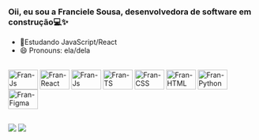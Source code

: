 ### Oii, eu sou a Franciele Sousa, desenvolvedora de software em construção💻✨

- 🌱Estudando JavaScript/React
- 😄 Pronouns: ela/dela

<div style="display: inline_block"><br>
    <img align="center" alt="Fran-Js" height="40" width="60" src="https://cdn.jsdelivr.net/gh/devicons/devicon@latest/icons/angularjs/angularjs-original.svg" /> 
    <img align="center" alt="Fran-React" height="40" width="60" src="https://cdn.jsdelivr.net/gh/devicons/devicon@latest/icons/react/react-original.svg" />
    <img align="center" alt="Fran-Js" height="40" width="60" src="https://cdn.jsdelivr.net/gh/devicons/devicon@latest/icons/javascript/javascript-original.svg" /> 
    <img align="center" alt="Fran-TS" height="40" width="60" src="https://cdn.jsdelivr.net/gh/devicons/devicon@latest/icons/typescript/typescript-original.svg" /> 
    <img align="center" alt="Fran-CSS" height="40" width="60" src="https://cdn.jsdelivr.net/gh/devicons/devicon@latest/icons/css3/css3-original.svg" /> 
    <img align="center" alt="Fran-HTML" height="40" width="60" src="https://cdn.jsdelivr.net/gh/devicons/devicon@latest/icons/html5/html5-original.svg" /> 
    <img align="center" alt="Fran-Python" height="40" width="60" src="https://cdn.jsdelivr.net/gh/devicons/devicon@latest/icons/python/python-original.svg" /> 
   <img align="center" alt="Fran-Figma" height="40" width="60" src="https://cdn.jsdelivr.net/gh/devicons/devicon@latest/icons/figma/figma-original.svg" /> 
</div>

##

<div>
<a href="mailto:franciele.scz@gmail.com"><img src="https://img.shields.io/badge/Gmail-D14836?style=for-the-badge&logo=gmail&logoColor=white"></a>
 <a href="https://www.linkedin.com/in/franciele-sousa9602a9251" target="_blank"><img src="https://img.shields.io/badge/-LinkedIn-%230077B5?style=for-the-badge&logo=linkedin&logoColor=white" target="_blank"></a>

</div>
